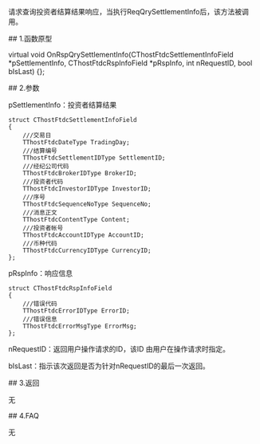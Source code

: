 <p>请求查询投资者结算结果响应，当执行ReqQrySettlementInfo后，该方法被调用。</p>
<span class="anchor" id="faacf686-7751-4ef6-aa41-7978fe4d9790"></span>
## 1.函数原型
<p>virtual void OnRspQrySettlementInfo(CThostFtdcSettlementInfoField *pSettlementInfo, CThostFtdcRspInfoField *pRspInfo, int nRequestID, bool bIsLast) {};</p>
<span class="anchor" id="61eacd99-7de1-4e37-8496-0f428e2d178d"></span>
## 2.参数
<p>pSettlementInfo：投资者结算结果</p>
<pre><code>struct CThostFtdcSettlementInfoField
{
    ///交易日
    TThostFtdcDateType TradingDay;
    ///结算编号
    TThostFtdcSettlementIDType SettlementID;
    ///经纪公司代码
    TThostFtdcBrokerIDType BrokerID;
    ///投资者代码
    TThostFtdcInvestorIDType InvestorID;
    ///序号
    TThostFtdcSequenceNoType SequenceNo;
    ///消息正文
    TThostFtdcContentType Content;
    ///投资者帐号
    TThostFtdcAccountIDType AccountID;
    ///币种代码
    TThostFtdcCurrencyIDType CurrencyID;
};
</code></pre>
<p>pRspInfo：响应信息</p>
<pre><code>struct CThostFtdcRspInfoField
{
    ///错误代码
    TThostFtdcErrorIDType ErrorID;
    ///错误信息
    TThostFtdcErrorMsgType ErrorMsg;
};
</code></pre>
<p>nRequestID：返回用户操作请求的ID，该ID 由用户在操作请求时指定。</p>
<p>bIsLast：指示该次返回是否为针对nRequestID的最后一次返回。</p>
<span class="anchor" id="7f208aaa-e2e0-40c8-8856-883c37352a88"></span>
## 3.返回
<p>无</p>
<span class="anchor" id="d5acf0c5-ced6-423a-89ea-13c7a254982a"></span>
## 4.FAQ
<p>无</p>
